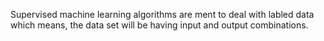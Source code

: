 Supervised machine learning algorithms are ment to deal with labled data which means, the data set will be having input and output combinations.
